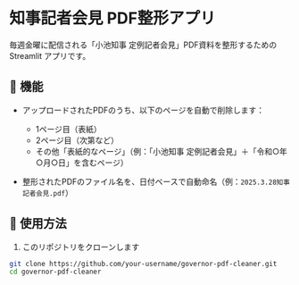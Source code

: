 # 知事記者会見 PDF整形アプリ

毎週金曜に配信される「小池知事 定例記者会見」PDF資料を整形するための Streamlit アプリです。

## 🔧 機能

- アップロードされたPDFのうち、以下のページを自動で削除します：
  - 1ページ目（表紙）
  - 2ページ目（次第など）
  - その他「表紙的なページ」（例：「小池知事 定例記者会見」＋「令和○年○月○日」を含むページ）

- 整形されたPDFのファイル名を、日付ベースで自動命名（例：`2025.3.28知事記者会見.pdf`）

## 🚀 使用方法

1. このリポジトリをクローンします

```bash
git clone https://github.com/your-username/governor-pdf-cleaner.git
cd governor-pdf-cleaner
